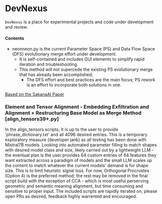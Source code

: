 # DevNexus

`DevNexus` is a place for experimental projects and code under development and review.

#### Contents

- neonneon.py is the current Parameter Space (PS) and Data Flow Space (DFS) evolutionary merge effort under development.
  - It is self-contained and includes GUI elements to simplify rapid iteration and troubleshooting.
  - This method will not supercede the existing PS evolutionary merge that has already been accomplished;
     - The DFS effort and best practices are the main focus; PS rework is an effort to incorporate both solutions in one.  

[Based on the SakanaAI Paper](https://arxiv.org/abs/2403.13187)

### Element and Tensor Alignment - Embedding Exfiltration and Alignment + Restructuring Base Model as Merge Method [align_tensors39+.py]

In the align_tensors scripts; It is up to the user to provide 'phrase_dictionary.txt' and all 4096 desired entries. This is a temporary exploratory measure (developer jank) as all testing has been done with Mistral7B models. Looking into automated parameter filling to match shapes with desired model class and size, likely carried out by a lightweight LLM - the eventual plan is the user provides 64 custom entries of 64 features they want extracted across a paradigm of models and the small LLM scales up the content to match whatever the current models' demand is for shape size. This is to limit heuristic signal loss. For now, Orthogonal Procrustes (Option 4) is the preferred method; the rest may be removed in the final script build with the exception of CCA - which is most useful perserving geometric and semantic meaning alignment, but time consuming and sensitive to proper input. The included scripts are rapidly iterated on; please open PRs as desired, feedback highly warrented and encouraged.
